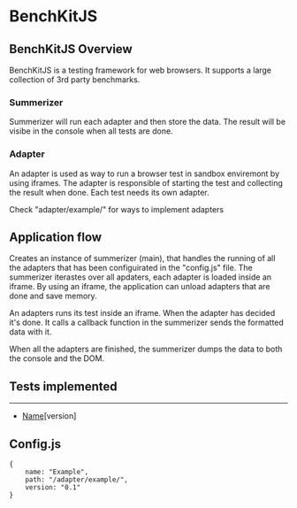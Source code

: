 BenchKitJS
==========

## BenchKitJS Overview
BenchKitJS is a testing framework for web browsers. It supports a large collection of 3rd party benchmarks.

### Summerizer
Summerizer will run each adapter and then store the data. The result will be visibe in the console when all tests are done.

### Adapter
An adapter is used as way to run a browser test in sandbox enviremont by using iframes. The adapter is responsible of starting the test and collecting the result when done. Each test needs its own adapter.

Check "adapter/example/" for ways to implement adapters

## Application flow
Creates an instance of summerizer (main), that handles the running of all the adapters that has been configuirated in the "config.js" file. The summerizer iterastes over all apdaters, each adapter is loaded inside an iframe. By using an iframe, the application can unload adapters that are done and save memory.

An adapters runs its test inside an iframe. When the adapter has decided it's done. It calls a callback function in the summerizer sends the formatted data with it.

When all the adapters are finished, the summerizer dumps the data to both the console and the DOM.
## Tests implemented
---
  - [Name](url)[version]

## Config.js
	{
		name: "Example", 
		path: "/adapter/example/",
		version: "0.1"
	}